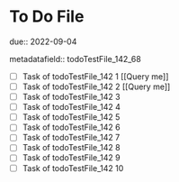 # To Do File

due:: 2022-09-04

metadatafield:: todoTestFile_142_68

- [ ] Task of todoTestFile_142 1 [[Query me]]
- [ ] Task of todoTestFile_142 2 [[Query me]]
- [ ] Task of todoTestFile_142 3
- [ ] Task of todoTestFile_142 4
- [ ] Task of todoTestFile_142 5
- [ ] Task of todoTestFile_142 6
- [ ] Task of todoTestFile_142 7
- [ ] Task of todoTestFile_142 8
- [ ] Task of todoTestFile_142 9
- [ ] Task of todoTestFile_142 10